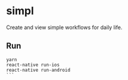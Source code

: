 # simpl

Create and view simple workflows for daily life.

## Run

````
yarn
react-native run-ios
react-native run-android
```